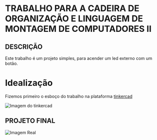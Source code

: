# TRABALHO PARA A CADEIRA DE ORGANIZAÇÃO E LINGUAGEM DE MONTAGEM DE COMPUTADORES II

## DESCRIÇÃO

Este trabalho é um projeto simples, para acender um led externo com um botão.

# Idealização

Fizemos primeiro o esboço do trabalho na plataforma [tinkercad](https://www.tinkercad.com/things/c8iR3jvy8ow-ledwthbuton)

![Imagem do tinkercad](https://i.imgur.com/lSKZ2th.png)

## PROJETO FINAL

![Imagem Real](https://i.imgur.com/ZomcHpc.jpg)